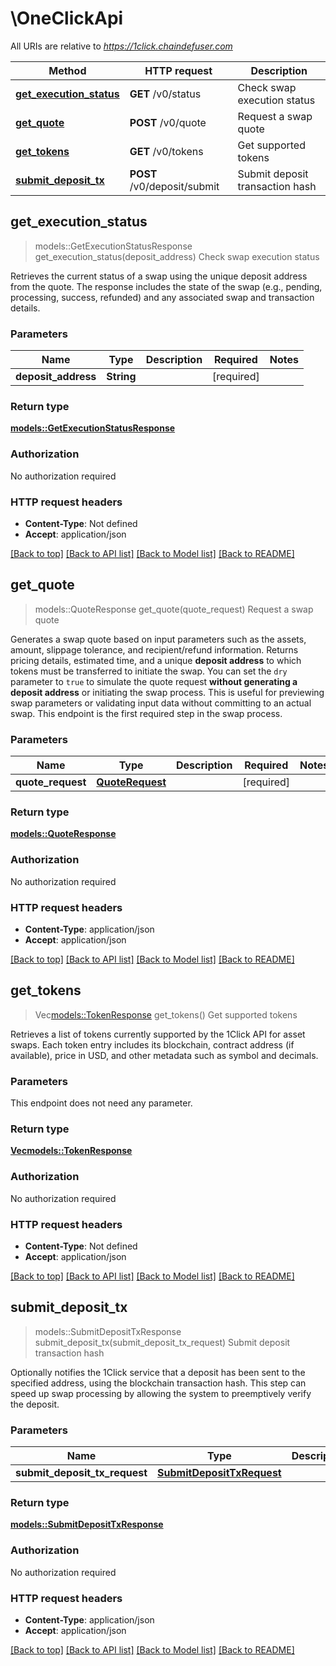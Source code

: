 # \OneClickApi

All URIs are relative to *https://1click.chaindefuser.com*

Method | HTTP request | Description
------------- | ------------- | -------------
[**get_execution_status**](OneClickApi.md#get_execution_status) | **GET** /v0/status | Check swap execution status
[**get_quote**](OneClickApi.md#get_quote) | **POST** /v0/quote | Request a swap quote
[**get_tokens**](OneClickApi.md#get_tokens) | **GET** /v0/tokens | Get supported tokens
[**submit_deposit_tx**](OneClickApi.md#submit_deposit_tx) | **POST** /v0/deposit/submit | Submit deposit transaction hash



## get_execution_status

> models::GetExecutionStatusResponse get_execution_status(deposit_address)
Check swap execution status

Retrieves the current status of a swap using the unique deposit address from the quote.  The response includes the state of the swap (e.g., pending, processing, success, refunded) and any associated swap and transaction details.

### Parameters


Name | Type | Description  | Required | Notes
------------- | ------------- | ------------- | ------------- | -------------
**deposit_address** | **String** |  | [required] |

### Return type

[**models::GetExecutionStatusResponse**](GetExecutionStatusResponse.md)

### Authorization

No authorization required

### HTTP request headers

- **Content-Type**: Not defined
- **Accept**: application/json

[[Back to top]](#) [[Back to API list]](../README.md#documentation-for-api-endpoints) [[Back to Model list]](../README.md#documentation-for-models) [[Back to README]](../README.md)


## get_quote

> models::QuoteResponse get_quote(quote_request)
Request a swap quote

Generates a swap quote based on input parameters such as the assets, amount, slippage tolerance, and recipient/refund information.  Returns pricing details, estimated time, and a unique **deposit address** to which tokens must be transferred to initiate the swap.  You can set the `dry` parameter to `true` to simulate the quote request **without generating a deposit address** or initiating the swap process. This is useful for previewing swap parameters or validating input data without committing to an actual swap.  This endpoint is the first required step in the swap process.

### Parameters


Name | Type | Description  | Required | Notes
------------- | ------------- | ------------- | ------------- | -------------
**quote_request** | [**QuoteRequest**](QuoteRequest.md) |  | [required] |

### Return type

[**models::QuoteResponse**](QuoteResponse.md)

### Authorization

No authorization required

### HTTP request headers

- **Content-Type**: application/json
- **Accept**: application/json

[[Back to top]](#) [[Back to API list]](../README.md#documentation-for-api-endpoints) [[Back to Model list]](../README.md#documentation-for-models) [[Back to README]](../README.md)


## get_tokens

> Vec<models::TokenResponse> get_tokens()
Get supported tokens

Retrieves a list of tokens currently supported by the 1Click API for asset swaps.  Each token entry includes its blockchain, contract address (if available), price in USD, and other metadata such as symbol and decimals.

### Parameters

This endpoint does not need any parameter.

### Return type

[**Vec<models::TokenResponse>**](TokenResponse.md)

### Authorization

No authorization required

### HTTP request headers

- **Content-Type**: Not defined
- **Accept**: application/json

[[Back to top]](#) [[Back to API list]](../README.md#documentation-for-api-endpoints) [[Back to Model list]](../README.md#documentation-for-models) [[Back to README]](../README.md)


## submit_deposit_tx

> models::SubmitDepositTxResponse submit_deposit_tx(submit_deposit_tx_request)
Submit deposit transaction hash

Optionally notifies the 1Click service that a deposit has been sent to the specified address, using the blockchain transaction hash.  This step can speed up swap processing by allowing the system to preemptively verify the deposit.

### Parameters


Name | Type | Description  | Required | Notes
------------- | ------------- | ------------- | ------------- | -------------
**submit_deposit_tx_request** | [**SubmitDepositTxRequest**](SubmitDepositTxRequest.md) |  | [required] |

### Return type

[**models::SubmitDepositTxResponse**](SubmitDepositTxResponse.md)

### Authorization

No authorization required

### HTTP request headers

- **Content-Type**: application/json
- **Accept**: application/json

[[Back to top]](#) [[Back to API list]](../README.md#documentation-for-api-endpoints) [[Back to Model list]](../README.md#documentation-for-models) [[Back to README]](../README.md)

